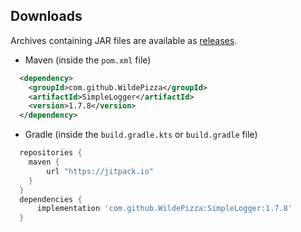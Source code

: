 Downloads
---------
Archives containing JAR files are available as [releases](https://github.com/WildePizza/SimpleLogger/releases).

 * Maven (inside the `pom.xml` file)
```xml
  <dependency>
    <groupId>com.github.WildePizza</groupId>
    <artifactId>SimpleLogger</artifactId>
    <version>1.7.8</version>
  </dependency>
```
 
 * Gradle (inside the `build.gradle.kts` or `build.gradle` file)
```groovy
  repositories {
    maven {
        url "https://jitpack.io"
    }
  }
  dependencies {
      implementation 'com.github.WildePizza:SimpleLogger:1.7.8'
  }
```
